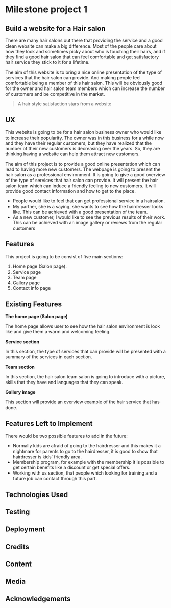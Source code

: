 # Milestone project 1 
## Build a website for a Hair salon

There are many hair salons out there that providing the service and a good clean website can make a big difference. 
Most of the people care about how they look and sometimes picky about who is touching their hairs, and if they find 
a good hair salon that can feel comfortable and get satisfactory hair service they stick to it for a lifetime. 
  
The aim of this website is to bring a nice online presentation of the type of services that the hair salon can provide. 
And making people feel comfortable being a member of this hair salon. This will be obviously good for the owner and hair salon team members 
which can increase the number of customers and be competitive in the market.

> A hair style satisfaction stars from a website

## UX

This website is going to be for a hair salon business owner who would like to increase their popularity. 
The owner was in this business for a while now and they have their regular customers, 
but they have realized that the number of their new customers is decreasing over the years. 
So, they are thinking having a website can help them attract new customers.

The aim of this project is to provide a good online presentation which can lead to having more new customers. 
The webpage is going to present the hair salon as a professional environment. 
It is going to give a good overview of the type of services that hair salon can provide. 
It will present the hair salon team which can induce a friendly feeling to new customers. 
It will provide good contact information and how to get to the place.

* People would like to feel that can get professional service in a hairsalon.
* My partner, she is a saying, she wants to see how the hairdresser looks like. 
  This can be achieved with a good presentation of the team.
* As a new customer, I would like to see the previous results of their work. 
  This can be achieved with an image gallery or reviews from the regular customers

## Features

This project is going to be consist of five main sections:

1. Home page (Salon page).
2.	Service page
3.	Team page
4.	Gallery page
5.	Contact info page

## Existing Features

**The home page (Salon page)**

The home page allows user to see how the hair salon environment is look like and give them a warm and welcoming feeling.

**Service section**

In this section, the type of services that can provide will be presented with a summary of the services in each section.

**Team section**

In this section, the hair salon team salon is going to introduce with a picture, skills that they have and languages that they can speak.

**Gallery image**

This section will provide an overview example of the hair service that has done.

## Features Left to Implement

There would be two possible features to add in the future:

* Normally kids are afraid of going to the hairdresser and this makes it a nightmare for parents to go to the hairdresser, 
it is good to show that hairdresser is kids’ friendly area.
* Membership program, for example with the membership it is possible to get certain benefits like a discount or get special offers.
* Working with us section, that people which looking for training and a future job can contact through this part.

## Technologies Used

## Testing

## Deployment

## Credits

## Content

## Media

## Acknowledgements


